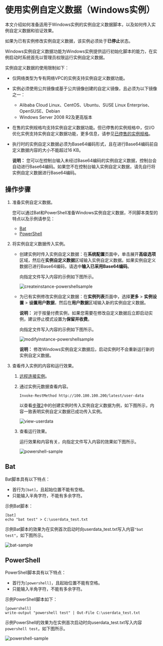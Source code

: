 # 使用实例自定义数据（Windows实例）

本文介绍如何准备适用于Windows实例的实例自定义数据脚本，以及如何传入实例自定义数据和验证效果。

如果为已有实例修改实例自定义数据，该实例必须处于**已停止**状态。

Windows实例自定义数据功能为Windows实例提供运行初始化脚本的能力，在实例启动时系统首先以管理员权限运行实例自定义数据。

实例自定义数据的使用限制如下：

-   仅网络类型为专有网络VPC的实例支持实例自定义数据功能。
-   实例必须使用公共镜像或基于公共镜像创建的自定义镜像，且必须为以下镜像之一：
    -   Alibaba Cloud Linux、CentOS、Ubuntu、SUSE Linux Enterprise、OpenSUSE、Debian
    -   Windows Server 2008 R2及更高版本
-   在售的实例规格均支持实例自定义数据功能。但已停售的实例规格中，仅I/O优化实例支持实例自定义数据功能，更多信息，请参见[已停售的实例规格](/intl.zh-CN/实例/选择实例规格/已停售的实例规格.md)。
-   执行时的实例自定义数据必须为Base64编码形式，且在进行Base64编码前自定义数据内容的大小不能超过16 KB。

    **说明：** 您可以在控制台输入未经过Base64编码的实例自定义数据，控制台会自动进行Base64编码。如果您不在控制台输入实例自定义数据，请先自行将实例自定义数据进行Base64编码。


## 操作步骤

1.  准备实例自定义数据。

    您可以通过Bat和PowerShell准备Windows实例自定义数据，不同脚本类型的特点以及示例请参见：

    -   [Bat](#section_5lb_6c5_sdf)
    -   [PowerShell](#section_p81_sdk_rnb)
2.  将实例自定义数据传入实例。

    -   创建实例时传入实例自定义数据：在**系统配置**页面中，单击展开**高级选项**区域，然后在**实例自定义数据**区域输入实例自定义数据。如果实例自定义数据已进行Base64编码，请选中**输入已采用Base64编码**。

        向指定文件写入内容的示例如下图所示。

        ![createinstance-powershellsample](https://static-aliyun-doc.oss-accelerate.aliyuncs.com/assets/img/zh-CN/4820460261/p272285.png)

    -   为已有实例修改实例自定义数据：在**实例列表**页面中，选择**更多** \> **实例设置** \> **设置用户数据**，然后在**用户数据**区域输入新的实例自定义数据。

        **说明：** 对于按量付费实例，如果您需要在修改自定义数据后立即启动实例，建议停止模式设置为**保留并收费**。

        向指定文件写入内容的示例如下图所示。

        ![modifyinstance-powershellsample](https://static-aliyun-doc.oss-accelerate.aliyuncs.com/assets/img/zh-CN/4820460261/p272289.png)

        **说明：** 修改Windows实例自定义数据后，启动实例时不会重新运行新的实例自定义数据。

3.  查看传入实例的内容和运行效果。

    1.  [远程连接实例](/intl.zh-CN/实例/连接实例/连接方式概述.md)。

    2.  通过实例元数据查看内容。

        ```
        Invoke-RestMethod http://100.100.100.200/latest/user-data
        ```

        以查看[步骤2](#step_v0x_9gc_u16)中的创建实例时传入实例自定义数据为例，如下图所示，内容一致表明实例自定义数据已成功传入实例。

        ![view-userdata](https://static-aliyun-doc.oss-accelerate.aliyuncs.com/assets/img/zh-CN/4820460261/p272292.png)

    3.  查看运行效果。

        运行效果和内容有关，向指定文件写入内容的效果如下图所示。

        ![powershell-sample](https://static-aliyun-doc.oss-accelerate.aliyuncs.com/assets/img/zh-CN/4820460261/p272280.png)


## Bat

Bat脚本具有以下特点：

-   首行为`[bat]`，且起始位置不能有空格。
-   只能输入半角字符，不能有多余字符。

示例Bat脚本：

```
[bat]
echo "bat test" > C:\userdata_test.txt
```

示例Bat脚本的效果为在实例首次启动时向userdata\_test.txt写入内容`"bat test"`，如下图所示。

![bat-sample](https://static-aliyun-doc.oss-accelerate.aliyuncs.com/assets/img/zh-CN/5820460261/p272279.png)

## PowerShell

PowerShell脚本具有以下特点：

-   首行为`[powershell]`，且起始位置不能有空格。
-   只能输入半角字符，不能有多余字符。

示例PowerShell脚本如下：

```
[powershell]
write-output "powershell test" | Out-File C:\userdata_test.txt
```

示例PowerShell的效果为在实例首次启动时向userdata\_test.txt写入内容`powershell test`，如下图所示。

![powershell-sample](https://static-aliyun-doc.oss-accelerate.aliyuncs.com/assets/img/zh-CN/4820460261/p272280.png)

